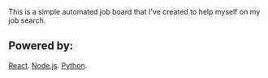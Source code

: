 This is a simple automated job board that I've created to help myself on my job search.


## Powered by:

[React](https://reactjs.org/).
[Node.js](https://nodejs.org/en/).
[Python](https://www.python.org/).

